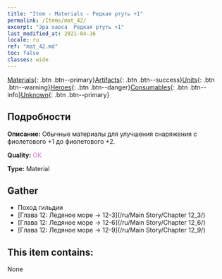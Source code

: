 ```yaml
---
title: "Item - Materials - Редкая ртуть +1"
permalink: /Items/mat_42/
excerpt: "Эра хаоса  Редкая ртуть +1"
last_modified_at: 2021-04-16
locale: ru
ref: "mat_42.md"
toc: false
classes: wide
---
```

 [Materials](/ru/Items/){: .btn .btn--primary}[Artifacts](/ru/Items/Artifacts/){: .btn .btn--success}[Units](/ru/Items/Units/){: .btn .btn--warning}[Heroes](/ru/Items/Heroes/){: .btn .btn--danger}[Consumables](/ru/Items/Consumables/){: .btn .btn--info}[Unknown](/ru/Items/Unknown/){: .btn .btn--primary}

## Подробности
 **Описание:** Обычные материалы для улучшения снаряжения c фиолетового +1 до фиолетового +2.

 **Quality:** <span style="color: #DA70D6">OK</span>

 **Type:** Material

## Gather

*    Поход гильдии 
*    [Глава 12: Ледяное море -> 12-3](/ru/Main Story/Chapter 12_3/) 
*    [Глава 12: Ледяное море -> 12-6](/ru/Main Story/Chapter 12_6/) 
*    [Глава 12: Ледяное море -> 12-9](/ru/Main Story/Chapter 12_9/) 

## This item contains:

  None

